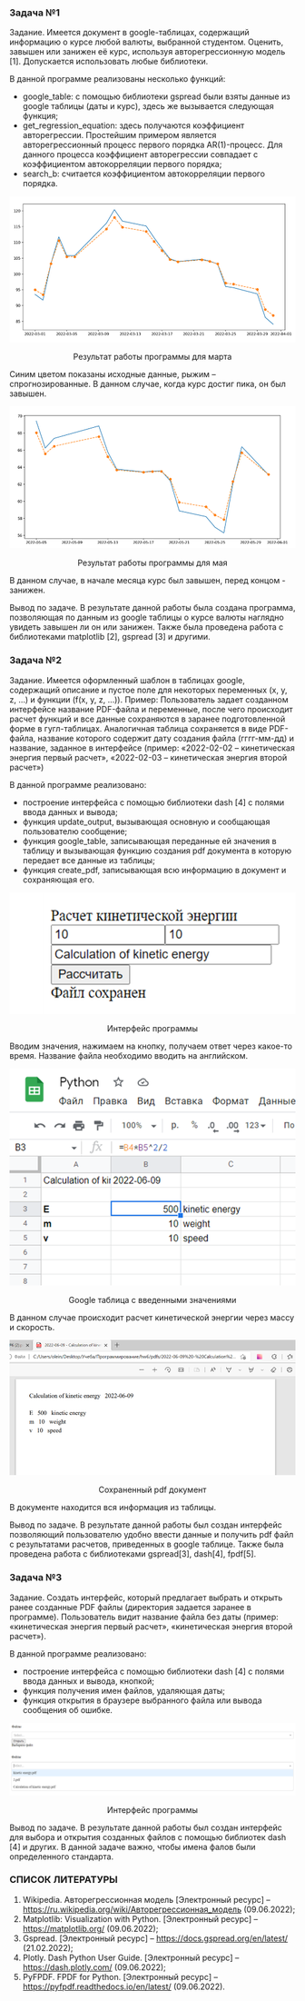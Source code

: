 ### Задача №1
Задание.
Имеется документ в google-таблицах, содержащий информацию о курсе любой валюты, выбранной студентом. Оценить, завышен или занижен её курс, используя авторегрессионную модель [1]. Допускается использовать любые библиотеки.

В данной программе реализованы несколько функций:

* google_table: с помощью библиотеки gspread были взяты данные из google таблицы (даты и курс), здесь же вызывается следующая функция;
* get_regression_equation: здесь получаются коэффициент авторегрессии. Простейшим примером является авторегрессионный процесс первого порядка AR(1)-процесс. Для данного процесса коэффициент авторегрессии совпадает с коэффициентом автокорреляции первого порядка;
* search_b: считается коэффициентом автокорреляции первого порядка.

![img_1.png](img_1.png)

<p style="text-align: center;">Результат работы программы для марта</p>

Синим цветом показаны исходные данные, рыжим – спрогнозированные. В данном случае, когда курс достиг пика, он был завышен.

![img_2.png](img_2.png)

<p style="text-align: center;">Результат работы программы для мая</p>

В данном случае, в начале месяца курс был завышен, перед концом - занижен.

Вывод по задаче. В результате данной работы была создана программа, позволяющая по данным из google таблицы о курсе валюты наглядно увидеть завышен ли он или занижен. Также была проведена работа с библиотеками matplotlib [2], gspread [3] и другими.

### Задача №2
Задание.
Имеется оформленный шаблон в таблицах google, содержащий описание и пустое поле для некоторых переменных (x, y, z, …) и функции (f(x, y, z, …)). Пример: Пользователь задает созданном интерфейсе название PDF-файла и переменные, после чего происходит расчет функций и все данные сохраняются в заранее подготовленной форме в гугл-таблицах. Аналогичная таблица сохраняется в виде PDF-файла, название которого содержит дату создания файла (гггг-мм-дд) и название, заданное в интерфейсе (пример: «2022-02-02 – кинетическая энергия первый расчет», «2022-02-03 – кинетическая энергия второй расчет»)

В данной программе реализовано:

* построение интерфейса с помощью библиотеки dash [4] с полями ввода данных и вывода;
* функция update_output, вызывающая основную и сообщающая пользователю сообщение;
* функция google_table, записывающая переданные ей значения в таблицу и вызывающая функцию создания pdf документа в которую передает все данные из таблицы;
* функция create_pdf, записывающая всю информацию в документ и сохраняющая его.

![img_3.png](img_3.png)

<p style="text-align: center;">Интерфейс программы</p>

Вводим значения, нажимаем на кнопку, получаем ответ через какое-то время. Название файла необходимо вводить на английском.

![img_4.png](img_4.png)

<p style="text-align: center;">Google таблица с введенными значениями</p>

В данном случае происходит расчет кинетической энергии через массу и скорость.

![img_5.png](img_5.png)

<p style="text-align: center;">Сохраненный pdf документ</p>

В документе находится вся информация из таблицы.

Вывод по задаче. В результате данной работы был создан интерфейс позволяющий пользователю удобно ввести данные и получить pdf файл с результатами расчетов, приведенных в google таблице. Также была проведена работа с библиотеками gspread[3], dash[4], fpdf[5].

### Задача №3

Задание.
Создать интерфейс, который предлагает выбрать и открыть ранее созданные PDF файлы (директория задается заранее в программе). Пользователь видит название файла без даты (пример: «кинетическая энергия первый расчет», «кинетическая энергия второй расчет»).

В данной программе реализовано:

* построение интерфейса с помощью библиотеки dash [4] с полями ввода данных и вывода, кнопкой;
* функция получения имен файлов, удаляющая даты;
* функция открытия в браузере выбранного файла или вывода сообщения об ошибке.

![img_6.png](img_6.png)

<p style="text-align: center;">Интерфейс программы</p>

Вывод по задаче. В результате данной работы был создан интерфейс для выбора и открытия созданных файлов с помощью библиотек dash [4] и других. В данной задаче важно, чтобы имена фалов были определенного стандарта.


### СПИСОК ЛИТЕРАТУРЫ
1. Wikipedia. Авторегрессионная модель [Электронный ресурс] – https://ru.wikipedia.org/wiki/Авторегрессионная_модель (09.06.2022);
2. Matplotlib: Visualization with Python. [Электронный ресурс] – https://matplotlib.org/ (09.06.2022);
3. Gspread. [Электронный ресурс] – https://docs.gspread.org/en/latest/ (21.02.2022);
4. Plotly. Dash Python User Guide. [Электронный ресурс] – https://dash.plotly.com/ (09.06.2022);
5. PyFPDF. FPDF for Python. [Электронный ресурс] – https://pyfpdf.readthedocs.io/en/latest/ (09.06.2022). 
